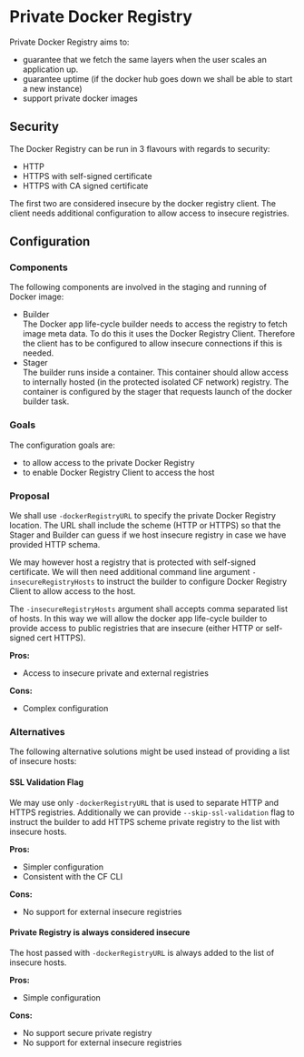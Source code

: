 # Private Docker Registry

Private Docker Registry aims to:
- guarantee that we fetch the same layers when the user scales an application up.
- guarantee uptime (if the docker hub goes down we shall be able to start a new instance)
- support private docker images
 
## Security

The Docker Registry can be run in 3 flavours with regards to security:
- HTTP
- HTTPS with self-signed certificate
- HTTPS with CA signed certificate

The first two are considered insecure by the docker registry client. The client needs additional configuration to allow access to insecure registries.

## Configuration

### Components
The following components are involved in the staging and running of Docker image:
- Builder   
The Docker app life-cycle builder needs to access the registry to fetch image meta data. To do this it uses the Docker Registry Client. Therefore the client has to be configured to allow insecure connections if this is needed.
- Stager   
The builder runs inside a container. This container should allow access to internally hosted (in the protected isolated CF network) registry. The container is configured by the stager that requests launch of the docker builder task.

### Goals

The configuration goals are:
- to allow access to the private Docker Registry 
- to enable Docker Registry Client to access the host

### Proposal

We shall use `-dockerRegistryURL` to specify the private Docker Registry location. The URL shall include the scheme (HTTP or HTTPS) so that the Stager and Builder can guess if we host insecure registry in case we have provided HTTP schema. 

We may however host a registry that is protected with self-signed certificate. We will then need additional command line argument `-insecureRegistryHosts` to instruct the builder to configure Docker Registry Client to allow access to the host.

The `-insecureRegistryHosts` argument shall accepts comma separated list of hosts. In this way we will allow the docker app life-cycle builder to provide access to public registries that are insecure (either HTTP or self-signed cert HTTPS).

**Pros:**
- Access to insecure private and external registries

**Cons:**
- Complex configuration 

### Alternatives
The following alternative solutions might be used instead of providing a list of insecure hosts:
#### SSL Validation Flag
We may use only `-dockerRegistryURL` that is used to separate HTTP and HTTPS registries. Additionally we can provide `--skip-ssl-validation` flag to instruct the builder to add HTTPS scheme private registry to the list with insecure hosts.

**Pros:**
- Simpler configuration
- Consistent with the CF CLI

**Cons:**
- No support for external insecure registries
 
#### Private Registry is always considered insecure
The host passed with `-dockerRegistryURL` is always added to the list of insecure hosts.

**Pros:**
- Simple configuration

**Cons:**
- No support secure private registry
- No support for external insecure registries
